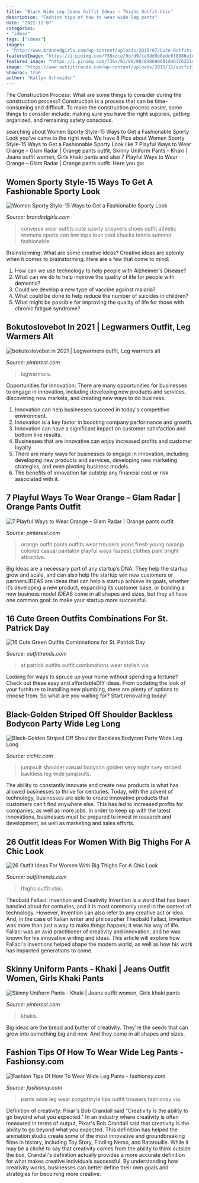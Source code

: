 ```yaml
---
title: "Black Wide Leg Jeans Outfit Ideas ~ Thighs Outfit Chic"
description: "Fashion tips of how to wear wide leg pants"
date: "2022-12-07"
categories:
- "ideas"
tags: ["ideas"]
images:
- "http://www.brandedgirls.com/wp-content/uploads/2015/07/Cute-Outfits-With-Converse.jpg"
featuredImage: "https://i.pinimg.com/736x/ce/9d/d9/ce9dd9e8edc6f8986e1cd9e007fc275f--orange-pants-outfit-patterned-pants.jpg"
featured_image: "https://i.pinimg.com/736x/81/86/90/818690681d46376251c81878332592c6.jpg"
image: "https://www.outfittrends.com/wp-content/uploads/2015/11/outfit3.jpg"
ShowToc: true
author: "Katlyn Schneider"
---
```



The Construction Process: What are some things to consider during the construction process?
Construction is a process that can be time-consuming and difficult. To make the construction process easier, some things to consider include: making sure you have the right supplies, getting organized, and remaining safety conscious.

	

		
searching about Women Sporty Style-15 Ways to Get a Fashionable Sporty Look you've came to the right web. We have 8 Pics about Women Sporty Style-15 Ways to Get a Fashionable Sporty Look like 7 Playful Ways to Wear Orange – Glam Radar | Orange pants outfit, Skinny Uniform Pants - Khaki | Jeans outfit women, Girls khaki pants and also 7 Playful Ways to Wear Orange – Glam Radar | Orange pants outfit. Here you go:
		
    
## Women Sporty Style-15 Ways To Get A Fashionable Sporty Look

<img loading=lazy src="http://www.brandedgirls.com/wp-content/uploads/2015/07/Cute-Outfits-With-Converse.jpg" onerror="this.onerror=null;this.src='https://tse4.mm.bing.net/th?id=OIP.YLkIdn_ZCQqFWFAEy7QjNgHaLH&amp;pid=15.1';" alt="Women Sporty Style-15 Ways to Get a Fashionable Sporty Look">

_Source: brandedgirls.com_

>converse wear outfits cute sporty sneakers shoes outfit athletic womens sports con low tops teen cool chucks tennis summer fashionable. 

	

Brainstorming: What are some creative ideas?
Creative ideas are aplenty when it comes to brainstorming. Here are a few that come to mind: 
1. How can we use technology to help people with Alzheimer's Disease? 
2. What can we do to help improve the quality of life for people with dementia? 
3. Could we develop a new type of vaccine against malaria? 
4. What could be done to help reduce the number of suicides in children? 
5. What might be possible for improving the quality of life for those with chronic fatigue syndrome?

    
## Bokutoslovebot In 2021 | Legwarmers Outfit, Leg Warmers Alt

<img loading=lazy src="https://i.pinimg.com/736x/81/86/90/818690681d46376251c81878332592c6.jpg" onerror="this.onerror=null;this.src='https://tse1.mm.bing.net/th?id=OIP.tUBw007wIZLAsgCXT6OfrwHaJ3&amp;pid=15.1';" alt="bokutoslovebot in 2021 | Legwarmers outfit, Leg warmers alt">

_Source: pinterest.com_

>legwarmers. 

	

Opportunities for innovation: There are many opportunities for businesses to engage in innovation, including developing new products and services, discovering new markets, and creating new ways to do business.
1. Innovation can help businesses succeed in today's competitive environment.
2. Innovation is a key factor in boosting company performance and growth.
3. Innovation can have a significant impact on customer satisfaction and bottom line results.
4. Businesses that are innovative can enjoy increased profits and customer loyalty.
5. There are many ways for businesses to engage in innovation, including developing new products and services, developing new marketing strategies, and even pivoting business models.
6. The benefits of innovation far outstrip any financial cost or risk associated with it.

    
## 7 Playful Ways To Wear Orange – Glam Radar | Orange Pants Outfit

<img loading=lazy src="https://i.pinimg.com/736x/ce/9d/d9/ce9dd9e8edc6f8986e1cd9e007fc275f--orange-pants-outfit-patterned-pants.jpg" onerror="this.onerror=null;this.src='https://tse2.mm.bing.net/th?id=OIP.W3inYHPxeMjDysCHEZ531QHaJ3&amp;pid=15.1';" alt="7 Playful Ways to Wear Orange – Glam Radar | Orange pants outfit">

_Source: pinterest.com_

>orange outfit pants outfits wear trousers jeans fresh young naranja colored casual pantalon playful ways fasbest clothes pant bright attractive. 

	

Big Ideas are a necessary part of any startup’s DNA. They help the startup grow and scale, and can also help the startup win new customers or partners.IDEAS are ideas that can help a startup achieve its goals, whether it’s developing a new product, expanding its customer base, or building a new business model.IDEAS come in all shapes and sizes, but they all have one common goal: to make your startup more successful.

    
## 16 Cute Green Outfits Combinations For St. Patrick Day

<img loading=lazy src="http://www.outfittrends.com/wp-content/uploads/2015/03/Wear-Green-for-St.-Patrick-Day-16-Stylish-Outfit-Ideas-1-620x912.jpg" onerror="this.onerror=null;this.src='https://tse3.mm.bing.net/th?id=OIP.HulqP2wrf4LTPozi8BtfPQHaK5&amp;pid=15.1';" alt="16 Cute Green Outfits Combinations for St. Patrick Day">

_Source: outfittrends.com_

>st patrick outfits outfit combinations wear stylish via. 

	

Looking for ways to spruce up your home without spending a fortune? Check out these easy and affordableDIY ideas. From updating the look of your furniture to installing new plumbing, there are plenty of options to choose from. So what are you waiting for? Start renovating today!

    
## Black-Golden Striped Off Shoulder Backless Bodycon Party Wide Leg Long

<img loading=lazy src="http://cdn.cichic.com/media/catalog/product/1/2/12137485854-1.jpg" onerror="this.onerror=null;this.src='https://tse3.mm.bing.net/th?id=OIP.vgkinSrkGZJeo-U2tdjJWAHaKl&amp;pid=15.1';" alt="Black-Golden Striped Off Shoulder Backless Bodycon Party Wide Leg Long">

_Source: cichic.com_

>jumpsuit shoulder casual bodycon golden sexy night sxey striped backless leg wide jumpsuits. 

	

The ability to constantly innovate and create new products is what has allowed businesses to thrive for centuries. Today, with the advent of technology, businesses are able to create innovative products that customers can't find anywhere else. This has led to increased profits for companies, as well as more jobs. In order to keep up with the latest innovations, businesses must be prepared to invest in research and development, as well as marketing and sales efforts.

    
## 26 Outfit Ideas For Women With Big Thighs For A Chic Look

<img loading=lazy src="https://www.outfittrends.com/wp-content/uploads/2015/11/outfit3.jpg" onerror="this.onerror=null;this.src='https://tse2.mm.bing.net/th?id=OIP.WXLo4h4C6oYgQ_cX3ZppJgHaLH&amp;pid=15.1';" alt="26 Outfit Ideas For Women With Big Thighs For A Chic Look">

_Source: outfittrends.com_

>thighs outfit chic. 

	

Theobald Fallaci: Invention and Creativity
Invention is a word that has been bandied about for centuries, and it is most commonly used in the context of technology. However, Invention can also refer to any creative act or idea. And, in the case of Italian writer and philosopher Theobald Fallaci, Invention was more than just a way to make things happen; it was his way of life. Fallaci was an avid practitioner of creativity and innovation, and he was known for his innovative writing and ideas. This article will explore how Fallaci's inventions helped shape the modern world, as well as how his work has Impacted generations to come.

    
## Skinny Uniform Pants - Khaki | Jeans Outfit Women, Girls Khaki Pants

<img loading=lazy src="https://i.pinimg.com/736x/92/fe/16/92fe1616e6478964e166b19ea9f38ed9--khaki-skinnies-khakis.jpg" onerror="this.onerror=null;this.src='https://tse3.mm.bing.net/th?id=OIP.zcRPWn7bd-wmEhgIaM7qRQHaLJ&amp;pid=15.1';" alt="Skinny Uniform Pants - Khaki | Jeans outfit women, Girls khaki pants">

_Source: pinterest.com_

>khakis. 

	

Big ideas are the bread and butter of creativity. They're the seeds that can grow into something big and new. And they come in all shapes and sizes.

    
## Fashion Tips Of How To Wear Wide Leg Pants - Fashionsy.com

<img loading=lazy src="https://fashionsy.com/wp-content/uploads/2016/03/songofstyle-wide-leg-pants-630x945.jpg" onerror="this.onerror=null;this.src='https://tse4.mm.bing.net/th?id=OIP.nlnrBqyNemNBc403VmUllgHaLH&amp;pid=15.1';" alt="Fashion Tips Of How To Wear Wide Leg Pants - fashionsy.com">

_Source: fashionsy.com_

>pants wide leg wear songofstyle tips outfit trousers fashionsy via. 

	

Definition of creativity: Pixar's Bob Crandall said "Creativity is the ability to go beyond what you expected."
In an industry where creativity is often measured in terms of output, Pixar's Bob Crandall said that creativity is the ability to go beyond what you expected. This definition has helped the animation studio create some of the most innovative and groundbreaking films in history, including Toy Story, Finding Nemo, and Ratatouille.
While it may be a cliché to say that creativity comes from the ability to think outside the box, Crandall's definition actually provides a more accurate definition for what makes creative individuals successful. By understanding how creativity works, businesses can better define their own goals and strategies for becoming more creative.

